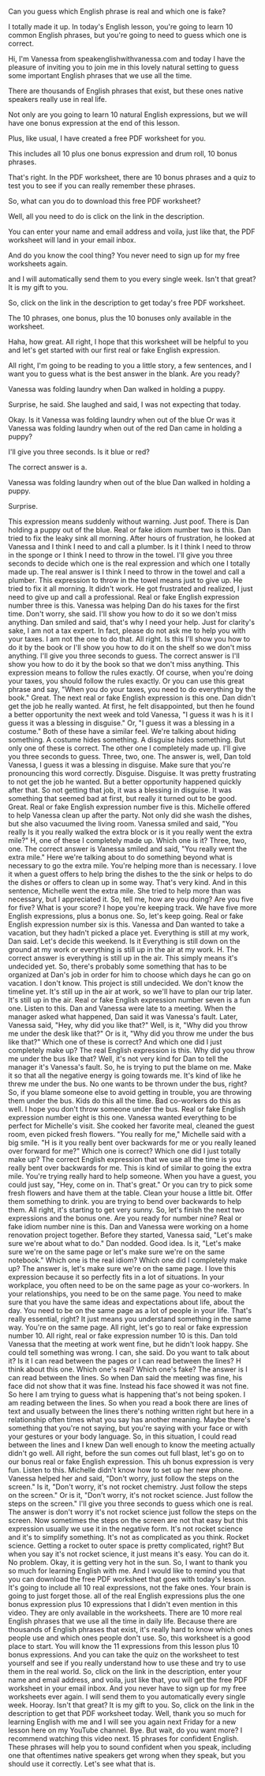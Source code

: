 Can you guess which English phrase is  real and which one is fake? 

I totally  made it up. In today's English lesson,  you're going to learn 10 common English  phrases, but you're going to need to  guess which one is correct. 

Hi, I'm  Vanessa from speakenglishwithvanessa.com  and today I have the pleasure of  inviting you to join me in this lovely  natural setting to guess some important  English phrases that we use all the  time. 

There are thousands of English  phrases that exist, but these ones  native speakers really use in real life. 

Not only are you going to learn 10 natural English expressions, but we will  have one bonus expression at the end of  this lesson. 

Plus, like usual, I have created a free PDF worksheet for you.  

This includes all 10 plus one bonus expression and drum roll, 10 bonus  phrases. 

That's right. In the PDF  worksheet, there are 10 bonus phrases  and a quiz to test you to see if you can  really remember these phrases. 

So, what  can you do to download this free PDF  worksheet? 

Well, all you need to do is  click on the link in the description.  

You can enter your name and email  address and voila, just like that, the  PDF worksheet will land in your email  inbox. 

And do you know the cool thing?  You never need to sign up for my free  worksheets again. 

and I will  automatically send them to you every  single week. Isn't that great? It is my gift to you. 

So, click on the link in  the description to get today's free PDF  worksheet. 

The 10 phrases, one bonus,  plus the 10 bonuses only available in  the worksheet. 

Haha, how great. All  right, I hope that this worksheet will be helpful to you and let's get started  with our first real or fake English  expression. 

All right, I'm going to be reading to you a little story, a few  sentences, and I want you to guess what is the best answer in the blank. Are you  ready? 

Vanessa was folding laundry when  Dan walked in holding a puppy. 

Surprise,  he said. She laughed and said, I was not  expecting that today. 

Okay. Is it Vanessa was folding laundry when out of  the blue Or was it Vanessa was folding laundry when out of the red Dan came in  holding a puppy? 

I'll give you three  seconds. Is it blue or red?  

The correct answer is a. 

Vanessa was  folding laundry when out of the blue Dan walked in holding a puppy. 

Surprise.  

This expression means suddenly without  warning. Just poof. There is Dan holding  a puppy out of the blue. Real or fake  idiom number two is this.  Dan tried to fix the leaky sink all  morning. After hours of frustration, he  looked at Vanessa and I think I need to  and call a plumber. Is it I think I need  to throw in the sponge or I think I need  to throw in the towel.  I'll give you three seconds to decide  which one is the real expression and  which one I totally made up.  The real answer is I think I need to  throw in the towel and call a plumber.  This expression to throw in the towel  means just to give up. He tried to fix  it all morning. It didn't work. He got  frustrated and realized, I just need to  give up and call a professional. Real or  fake English expression number three is  this. Vanessa was helping Dan do his  taxes for the first time. Don't worry,  she said. I'll show you how to do it so  we don't miss anything. Dan smiled and  said, that's why I need your help. Just  for clarity's sake, I am not a tax  expert. In fact, please do not ask me to  help you with your taxes. I am not the  one to do that. All right. Is this I'll  show you how to do it by the book or  I'll show you how to do it on the shelf  so we don't miss anything. I'll give you  three seconds to guess.  The correct answer is I'll show you how  to do it by the book so that we don't  miss anything. This expression means to  follow the rules exactly. Of course,  when you're doing your taxes, you should  follow the rules exactly. Or you can use  this great phrase and say, "When you do  your taxes, you need to do everything by  the book." Great. The next real or fake  English expression is this one. Dan  didn't get the job he really wanted. At  first, he felt disappointed, but then he  found a better opportunity the next week  and told Vanessa, "I guess it was  h is it I guess it was a blessing in  disguise." Or, "I guess it was a  blessing in a costume." Both of these  have a similar feel. We're talking about  hiding something. A costume hides  something. A disguise hides something.  But only one of these is correct. The  other one I completely made up. I'll  give you three seconds to guess. Three,  two, one. The answer is,  well, Dan told Vanessa, I guess it was a  blessing in disguise. Make sure that  you're pronouncing this word correctly.  Disguise.  Disguise.  It was pretty frustrating to not get the  job he wanted. But a better opportunity  happened quickly after that. So not  getting that job, it was a blessing in  disguise. It was something that seemed  bad at first, but really it turned out  to be good. Great. Real or fake English  expression number five is this. Michelle  offered to help Vanessa clean up after  the party. Not only did she wash the  dishes, but she also vacuumed the living  room. Vanessa smiled and said, "You  really  Is it you really walked the extra block  or is it you really went the extra  mile?" H, one of these I completely made  up. Which one is it? Three, two, one.  The correct answer is Vanessa smiled and  said, "You really went the extra mile."  Here we're talking about to do something  beyond what is necessary to go the extra  mile. You're helping more than is  necessary. I love it when a guest offers  to help bring the dishes to the the sink  or helps to do the dishes or offers to  clean up in some way. That's very kind.  And in this sentence, Michelle went the  extra mile. She tried to help more than  was necessary, but I appreciated it. So,  tell me, how are you doing? Are you five  for five? What is your score? I hope  you're keeping track. We have five more  English expressions, plus a bonus one.  So, let's keep going. Real or fake  English expression number six is this.  Vanessa and Dan wanted to take a  vacation, but they hadn't picked a place  yet. Everything is still at my work, Dan  said. Let's decide this weekend. Is it  Everything is still down on the ground  at my work or everything is still up in  the air at my work. H.  The correct answer is everything is  still up in the air. This simply means  it's undecided yet. So, there's probably  some something that has to be organized  at Dan's job in order for him to choose  which days he can go on vacation. I  don't know. This project is still  undecided. We don't know the timeline  yet. It's still up in the air at work,  so we'll have to plan our trip later.  It's still up in the air. Real or fake  English expression number seven is a fun  one. Listen to this. Dan and Vanessa  were late to a meeting. When the manager  asked what happened, Dan said it was  Vanessa's fault. Later, Vanessa said,  "Hey, why did you like that?"  Well, is it, "Why did you throw me under  the desk like that?" Or is it, "Why did  you throw me under the bus like that?"  Which one of these is correct? And which  one did I just completely make up?  The real English expression is this. Why  did you throw me under the bus like  that? Well, it's not very kind for Dan  to tell the manager it's Vanessa's  fault.  So, he is trying to put the blame on me.  Make it so that all the negative energy  is going towards me.  It's kind of like he threw me under the  bus.  No one wants to be thrown under the bus,  right? So, if you blame someone else to  avoid getting in trouble, you are  throwing them under the bus. Kids do  this all the time. Bad co-workers do  this as well. I hope you don't throw  someone under the bus. Real or fake  English expression number eight is this  one. Vanessa wanted everything to be  perfect for Michelle's visit. She cooked  her favorite meal, cleaned the guest  room, even picked fresh flowers. "You  really for me," Michelle said with a big  smile. "H is it you really bent over  backwards for me or you really leaned  over forward for me?" Which one is  correct? Which one did I just totally  make up?  The correct English expression that we  use all the time is you really bent over  backwards for me. This is kind of  similar to going the extra mile. You're  trying really hard to help someone. When  you have a guest, you could just say,  "Hey, come on in. That's great." Or you  can try to pick some fresh flowers and  have them at the table. Clean your house  a little bit. Offer them something to  drink. you are trying to bend over  backwards to help them. All right, it's  starting to get very sunny.  So, let's finish the next two  expressions and the bonus one. Are you  ready for number nine? Real or fake  idiom number nine is this. Dan and  Vanessa were working on a home  renovation project together. Before they  started, Vanessa said, "Let's make sure  we're about what to do." Dan nodded.  Good idea. Is it, "Let's make sure we're  on the same page or let's make sure  we're on the same notebook." Which one  is the real idiom? Which one did I  completely make up?  The answer is, let's make sure we're on  the same page. I love this expression  because it so perfectly fits in a lot of  situations. In your workplace, you often  need to be on the same page as your  co-workers. In your relationships, you  need to be on the same page. You need to  make sure that you have the same ideas  and expectations about life, about the  day. You need to be on the same page as  a lot of people in your life. That's  really essential, right? It just means  you understand something in the same  way. You're on the same page. All right,  let's go to real or fake expression  number 10. All right, real or fake  expression number 10 is this. Dan told  Vanessa that the meeting at work went  fine, but he didn't look happy. She  could tell something was wrong. I can,  she said. Do you want to talk about it?  Is it I can read between the pages or I  can read between the lines? H think  about this one. Which one's real? Which  one's fake?  The answer is I can read between the  lines.  So when Dan said the meeting was fine,  his face did not show that it was fine.  Instead his face showed it was not fine.  So here I am trying to guess what is  happening that's not being spoken. I am  reading between the lines. So when you  read a book there are lines of text and  usually between the lines there's  nothing written right but here in a  relationship often times what you say  has another meaning. Maybe there's  something that you're not saying, but  you're saying with your face or with  your gestures or your body language. So,  in this situation, I could read between  the lines and I knew Dan well enough to  know the meeting actually didn't go  well. All right, before the sun comes  out full blast, let's go on to our bonus  real or fake English expression. This uh  bonus expression is very fun. Listen to  this. Michelle didn't know how to set up  her new phone. Vanessa helped her and  said, "Don't worry, just follow the  steps on the screen." Is it, "Don't  worry, it's not rocket chemistry. Just  follow the steps on the screen." Or is  it, "Don't worry, it's not rocket  science. Just follow the steps on the  screen." I'll give you three seconds to  guess which one is real.  The answer is don't worry it's not  rocket science just follow the steps on  the screen. Now sometimes the steps on  the screen are not that easy but this  expression usually we use it in the  negative form. It's not rocket science  and it's to simplify something. It's not  as complicated as you think. Rocket  science. Getting a rocket to outer space  is pretty complicated, right? But when  you say it's not rocket science, it just  means it's easy. You can do it. No  problem. Okay, it is getting very hot in  the sun. So, I want to thank you so much  for learning English with me. And I  would like to remind you that you can  download the free PDF worksheet that  goes with today's lesson. It's going to  include all 10 real expressions, not the  fake ones. Your brain is going to just  forget those.  all of the real English expressions plus  the one bonus expression plus 10  expressions that I didn't even mention  in this video. They are only available  in the worksheets. There are 10 more  real English phrases that we use all the  time in daily life. Because there are  thousands of English phrases that exist,  it's really hard to know which ones  people use and which ones people don't  use. So, this worksheet is a good place  to start. You will know the 11  expressions from this lesson plus 10  bonus expressions. And you can take the  quiz on the worksheet to test yourself  and see if you really understand how to  use these and try to use them in the  real world. So, click on the link in the  description, enter your name and email  address, and voila, just like that, you  will get the free PDF worksheet in your  email inbox. And you never have to sign  up for my free worksheets ever again. I  will send them to you automatically  every single week. Hooray. Isn't that  great? It is my gift to you. So, click  on the link in the description to get  that PDF worksheet today. Well, thank  you so much for learning English with me  and I will see you again next Friday for  a new lesson here on my YouTube channel.  Bye. But wait, do you want more? I  recommend watching this video next. 15  phrases for confident English. These  phrases will help you to sound confident  when you speak, including one that  oftentimes native speakers get wrong  when they speak, but you should use it  correctly. Let's see what that is.